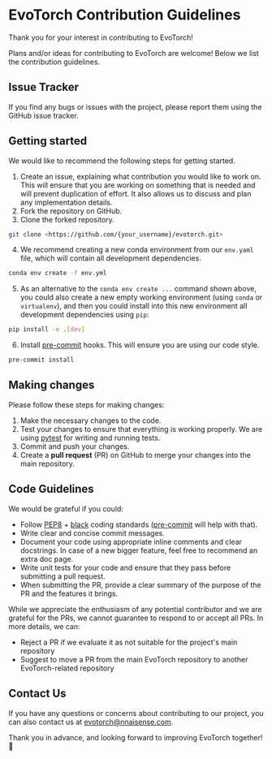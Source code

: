 # EvoTorch Contribution Guidelines

Thank you for your interest in contributing to EvoTorch!

Plans and/or ideas for contributing to EvoTorch are welcome! Below we list the contribution guidelines.

## Issue Tracker

If you find any bugs or issues with the project, please report them using the GitHub issue tracker.

## Getting started

We would like to recommend the following steps for getting started.

1. Create an issue, explaining what contribution you would like to work on. This will ensure that you are working on something that is needed and will prevent duplication of effort. It also allows us to discuss and plan any implementation details.
2. Fork the repository on GitHub.
3. Clone the forked repository.
```bash
git clone <https://github.com/{your_username}/evotorch.git>
```
4. We recommend creating a new conda environment from our `env.yaml` file, which will contain all development dependencies.
```bash
conda env create -f env.yml
```
5. As an alternative to the `conda env create ...` command shown above, you could also create a new empty working environment (using `conda` or `virtualenv`), and then you could install into this new environment all development dependencies using `pip`:
```bash
pip install -e .[dev]
```
6. Install [pre-commit](https://pre-commit.com/) hooks. This will ensure you are using our code style.
```bash
pre-commit install
```

## Making changes

Please follow these steps for making changes:
1. Make the necessary changes to the code.
2. Test your changes to ensure that everything is working properly. We are using [pytest](https://pytest.org) for writing and running tests.
3. Commit and push your changes.
4. Create a **pull request** (PR) on GitHub to merge your changes into the main repository.

## Code Guidelines

We would be grateful if you could:
- Follow [PEP8](https://peps.python.org/pep-0008/) + [black](https://black.readthedocs.io/en/stable/index.html) coding standards ([pre-commit](https://pre-commit.com/) will help with that).
- Write clear and concise commit messages.
- Document your code using appropriate inline comments and clear docstrings. In case of a new bigger feature, feel free to recommend an extra doc page.
- Write unit tests for your code and ensure that they pass before submitting a pull request.
- When submitting the PR, provide a clear summary of the purpose of the PR and the features it brings.

While we appreciate the enthusiasm of any potential contributor and we are grateful for the PRs, we cannot guarantee to respond to or accept all PRs. In more details, we can:
- Reject a PR if we evaluate it as not suitable for the project's main repository
- Suggest to move a PR from the main EvoTorch repository to another EvoTorch-related repository

## Contact Us

If you have any questions or concerns about contributing to our project, you can also contact us at [evotorch@nnaisense.com](mailto:evotorch@nnaisense.com).

Thank you in advance, and looking forward to improving EvoTorch together! 🙌
